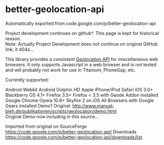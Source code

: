 # better-geolocation-api
Automatically exported from code.google.com/p/better-geolocation-api  
  
Project development continues on github*. This page is kept for historical reason.  
Note: Actually Project Development does not continue on original GitHub link; it 404s...

This library provides a consistent [Geolocation API](http://www.w3.org/TR/geolocation-API/) for miscellaneous web browsers. It only supports Javascript in a web browser and is not tested and will probably not work for use in Titanium, PhoneGap, etc.

Currently supported:

Android Webkit
Android Dolphin HD
Apple iPhone/iPod Safari iOS 3.0+
Blackberry OS 4.1+
Firefox 3.5+
Firefox < 3.5 with Geode Addon installed
Google Chrome
Opera 10.6+
Skyfire 2 on iOS
All Browsers with Google Gears installed
Demo? Original: http://www.manuel-bieh.de/publikationen/scripts/geolocation/demo.html  
Original Demo now including in this source...


  
  Imported from original on SourceForge  
  https://code.google.com/p/better-geolocation-api/
  Downloads  
  https://code.google.com/p/better-geolocation-api/downloads/list
